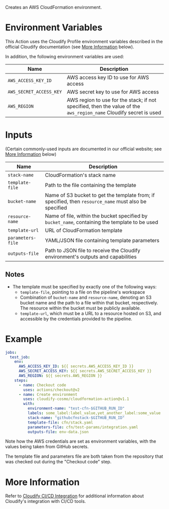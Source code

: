 Creates an AWS CloudFormation environment.

# Environment Variables

This Action uses the Cloudify Profile environment variables described in the official
Cloudify documentation (see [More Information](#more-information) below).

In addition, the following environment variables are used:

| Name | Description
| -----|------------
| `AWS_ACCESS_KEY_ID` | AWS access key ID to use for AWS access
| `AWS_SECRET_ACCESS_KEY` | AWS secret key to use for AWS access
| `AWS_REGION` | AWS region to use for the stack; if not specified, then the value of the `aws_region_name` Cloudify secret is used

# Inputs

(Certain commonly-used inputs are documented in our official website; see [More Information](#more-information) below)

| Name | Description
|------|------------
| `stack-name` | CloudFormation's stack name
| `template-file` | Path to the file containing the template
| `bucket-name` | Name of S3 bucket to get the template from; if specified, then `resource_name` must also be specified
| `resource-name` | Name of file, within the bucket specified by `bucket_name`, containing the template to be used
| `template-url` | URL of CloudFormation template
| `parameters-file` | YAML/JSON file containing template parameters
| `outputs-file` | Path to JSON file to receive the Cloudify environment's outputs and capabilities

## Notes

* The template must be specified by exactly one of the following ways:
  * `template-file`, pointing to a file on the pipeline's workspace
  * Combination of `bucket-name` and `resource-name`, denoting an S3 bucket name and the path to
    a file within that bucket, respectively. The resource within the bucket must be publicly available.
  * `template-url`, which must be a URL to a resource hosted on S3, and accessible by the credentials
     provided to the pipeline.

# Example

```yaml
jobs:
  test_job:
    env:
      AWS_ACCESS_KEY_ID: ${{ secrets.AWS_ACCESS_KEY_ID }}
      AWS_SECRET_ACCESS_KEY: ${{ secrets.AWS_SECRET_ACCESS_KEY }}
      AWS_REGION: ${{ secrets.AWS_REGION }}
    steps:
      - name: Checkout code
        uses: actions/checkout@v2
      - name: Create environment
        uses: cloudify-cosmo/cloudformation-action@v1.1
        with:
          environment-name: "test-cfn-$GITHUB_RUN_ID"
          labels: some_label:label_value,yet_another_label:some_value
          stack-name: "githubcfnstack-$GITHUB_RUN_ID"
          template-file: cfn/stack.yaml
          parameters-file: cfn/test-params/integration.yaml
          outputs-file: env-data.json
```

Note how the AWS credentials are set as environment variables, with the values being taken
from GitHub secrets.

The template file and parameters file are both taken from the repository that was checked out
during the "Checkout code" step.

# More Information

Refer to [Cloudify CI/CD Integration](https://docs.cloudify.co/latest/working_with/integration/) for additional information about
Cloudify's integration with CI/CD tools.
